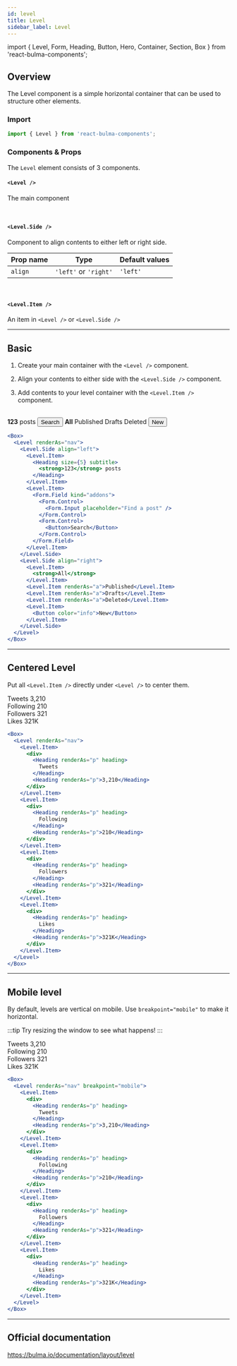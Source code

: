 ```yaml
---
id: level
title: Level
sidebar_label: Level
---
```


import { Level, Form, Heading, Button, Hero, Container, Section, Box } from 'react-bulma-components';

## Overview

The Level component is a simple horizontal container that can be used to structure other elements.

### Import

```js
import { Level } from 'react-bulma-components';
```

### Components & Props

The `Level` element consists of 3 components.

#### `<Level />`

The main component

<br />

#### `<Level.Side />`

Component to align contents to either left or right side.

| Prop name | Type                  | Default values |
| --------- | --------------------- | -------------- |
| `align`   | `'left'` or `'right'` | `'left'`       |

<br />

#### `<Level.Item />`

An item in `<Level />` or `<Level.Side />`

---

## Basic

1. Create your main container with the `<Level />` component.

2. Align your contents to either side with the `<Level.Side />` component.

3. Add contents to your level container with the `<Level.Item />` component.

<br />

<Box>
  <Level renderAs="nav">
    <Level.Side align="left">
      <Level.Item>
        <Heading size={5} subtitle>
          <strong>123</strong> posts
        </Heading>
      </Level.Item>
      <Level.Item>
        <Form.Field kind="addons">
          <Form.Control>
            <Form.Input placeholder="Find a post" />
          </Form.Control>
          <Form.Control>
          <Button renderAs="button">
            Search
          </Button>
          </Form.Control>
        </Form.Field>
      </Level.Item>
    </Level.Side>
    <Level.Side align="right">
      <Level.Item><strong>All</strong></Level.Item>
      <Level.Item renderAs="a">Published</Level.Item>
      <Level.Item renderAs="a">Drafts</Level.Item>
      <Level.Item renderAs="a">Deleted</Level.Item>
      <Level.Item>
        <Button color="info">New</Button>
      </Level.Item>
    </Level.Side>
  </Level>
</Box>

```jsx
<Box>
  <Level renderAs="nav">
    <Level.Side align="left">
      <Level.Item>
        <Heading size={5} subtitle>
          <strong>123</strong> posts
        </Heading>
      </Level.Item>
      <Level.Item>
        <Form.Field kind="addons">
          <Form.Control>
            <Form.Input placeholder="Find a post" />
          </Form.Control>
          <Form.Control>
            <Button>Search</Button>
          </Form.Control>
        </Form.Field>
      </Level.Item>
    </Level.Side>
    <Level.Side align="right">
      <Level.Item>
        <strong>All</strong>
      </Level.Item>
      <Level.Item renderAs="a">Published</Level.Item>
      <Level.Item renderAs="a">Drafts</Level.Item>
      <Level.Item renderAs="a">Deleted</Level.Item>
      <Level.Item>
        <Button color="info">New</Button>
      </Level.Item>
    </Level.Side>
  </Level>
</Box>
```

---

## Centered Level

Put all `<Level.Item />` directly under `<Level />` to center them.

<Box>
  <Level renderAs="nav">
    <Level.Item>
      <div>
        <Heading renderAs="p" heading>
          Tweets
        </Heading>
        <Heading renderAs="p">
          3,210
        </Heading>
      </div>
    </Level.Item>
    <Level.Item>
      <div>
        <Heading renderAs="p" heading>
          Following
        </Heading>
        <Heading renderAs="p">
          210
        </Heading>
      </div>
    </Level.Item>
    <Level.Item>
      <div>
        <Heading renderAs="p" heading>
          Followers
        </Heading>
        <Heading renderAs="p">
          321
        </Heading>
      </div>
    </Level.Item>
    <Level.Item>
      <div>
        <Heading renderAs="p" heading>
          Likes
        </Heading>
        <Heading renderAs="p">
          321K
        </Heading>
      </div>
    </Level.Item>
 </Level>
</Box>

```jsx
<Box>
  <Level renderAs="nav">
    <Level.Item>
      <div>
        <Heading renderAs="p" heading>
          Tweets
        </Heading>
        <Heading renderAs="p">3,210</Heading>
      </div>
    </Level.Item>
    <Level.Item>
      <div>
        <Heading renderAs="p" heading>
          Following
        </Heading>
        <Heading renderAs="p">210</Heading>
      </div>
    </Level.Item>
    <Level.Item>
      <div>
        <Heading renderAs="p" heading>
          Followers
        </Heading>
        <Heading renderAs="p">321</Heading>
      </div>
    </Level.Item>
    <Level.Item>
      <div>
        <Heading renderAs="p" heading>
          Likes
        </Heading>
        <Heading renderAs="p">321K</Heading>
      </div>
    </Level.Item>
  </Level>
</Box>
```

---

## Mobile level

By default, levels are vertical on mobile. Use `breakpoint="mobile"` to make it horizontal.

:::tip
Try resizing the window to see what happens!
:::

<Box>
  <Level renderAs="nav" breakpoint='mobile'>
    <Level.Item>
      <div>
        <Heading renderAs="p" heading>
        Tweets
        </Heading>
        <Heading renderAs="p">
        3,210
        </Heading>
      </div>
    </Level.Item>
    <Level.Item>
    <div>
        <Heading renderAs="p" heading>
        Following
        </Heading>
        <Heading renderAs="p">
        210
        </Heading>
      </div>
    </Level.Item>
    <Level.Item>
      <div>
        <Heading renderAs="p" heading>
        Followers
        </Heading>
        <Heading renderAs="p">
        321
        </Heading>
      </div>
    </Level.Item>
    <Level.Item>
      <div>
        <Heading renderAs="p" heading>
        Likes
        </Heading>
        <Heading renderAs="p">
        321K
        </Heading>
      </div>
    </Level.Item>
  </Level>
</Box>

```jsx
<Box>
  <Level renderAs="nav" breakpoint="mobile">
    <Level.Item>
      <div>
        <Heading renderAs="p" heading>
          Tweets
        </Heading>
        <Heading renderAs="p">3,210</Heading>
      </div>
    </Level.Item>
    <Level.Item>
      <div>
        <Heading renderAs="p" heading>
          Following
        </Heading>
        <Heading renderAs="p">210</Heading>
      </div>
    </Level.Item>
    <Level.Item>
      <div>
        <Heading renderAs="p" heading>
          Followers
        </Heading>
        <Heading renderAs="p">321</Heading>
      </div>
    </Level.Item>
    <Level.Item>
      <div>
        <Heading renderAs="p" heading>
          Likes
        </Heading>
        <Heading renderAs="p">321K</Heading>
      </div>
    </Level.Item>
  </Level>
</Box>
```

---

## Official documentation

https://bulma.io/documentation/layout/level
